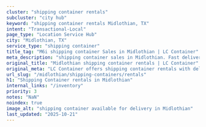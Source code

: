 ```yaml
---
cluster: "shipping container rentals"
subcluster: "city hub"
keyword: "shipping container rentals Midlothian, TX"
intent: "Transactional-Local"
page_type: "Location Service Hub"
city: "Midlothian, TX"
service_type: "shipping container"
title_tag: "M6i shipping container Sales in Midlothian | LC Container"
meta_description: "shipping container sales in Midlothian. Fast delivery, competitive pricing. Serving shipping containers area. Quote ID: LU4. Call (214) 524-4168 for your free quote today."
original_title: "Midlothian shipping container rentals | LC Container"
original_meta: "LC Container offers shipping container rentals with delivery in Midlothian, TX. Local. Fast quotes. Since 2003."
url_slug: "/midlothian/shipping-containers/rentals"
h1: "Shipping Container rentals in Midlothian"
internal_links: "/inventory"
priority: 3
notes: "NaN"
noindex: true
image_alt: "shipping container available for delivery in Midlothian"
last_updated: "2025-10-21"
---
```


<!-- TODO: Add unique city/inventory copy, images, and internal links here. -->
